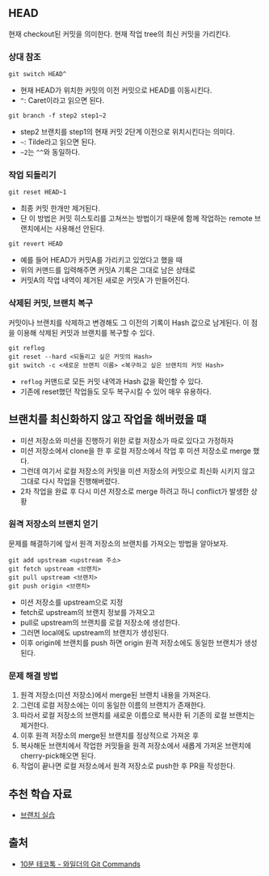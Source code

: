 ## HEAD

현재 checkout된 커밋을 의미한다. 현재 작업 tree의 최신 커밋을 가리킨다.

### 상대 참조

```git
git switch HEAD^
```
- 현재 HEAD가 위치한 커밋의 이전 커밋으로 HEAD를 이동시킨다.
- `^`: Caret이라고 읽으면 된다.

```git
git branch -f step2 step1~2
```
- step2 브랜치를 step1의 현재 커밋 2단계 이전으로 위치시킨다는 의미다.
- `~`: Tilde라고 읽으면 된다.
- `~2`는 `^^`와 동일하다.

### 작업 되돌리기

```git
git reset HEAD~1
```
- 최종 커밋 한개만 제거된다.
- 단 이 방법은 커밋 히스토리를 고쳐쓰는 방법이기 때문에 함께 작업하는 remote 브랜치에서는 사용해선 안된다.

```git
git revert HEAD
```
- 예를 들어 HEAD가 커밋A를 가리키고 있었다고 했을 때
- 위의 커맨드를 입력해주면 커밋A 기록은 그대로 남은 상태로
- 커밋A의 작업 내역이 제거된 새로운 커밋A`가 만들어진다.

### 삭제된 커밋, 브랜치 복구

커밋이나 브랜치를 삭제하고 변경해도 그 이전의 기록이 Hash 값으로 남게된다.
이 점을 이용해 삭제된 커밋과 브랜치를 복구할 수 있다.

```git
git reflog
git reset --hard <되돌리고 싶은 커밋의 Hash>
git switch -c <새로운 브랜치 이름> <복구하고 싶은 브랜치의 커밋 Hash>
```
- `reflog` 커맨드로 모든 커밋 내역과 Hash 값을 확인할 수 있다.
- 기존에 reset했던 작업들도 모두 복구시킬 수 있어 매우 유용하다.

## 브랜치를 최신화하지 않고 작업을 해버렸을 떄

- 미션 저장소와 미션을 진행하기 위한 로컬 저장소가 따로 있다고 가정하자
- 미션 저장소에서 clone을 한 후 로컬 저장소에서 작업 후 미션 저장소로 merge 했다.
- 그런데 여기서 로컬 저장소의 커밋을 미션 저장소의 커밋으로 최신화 시키지 않고 그대로 다시 작업을 진행해버렸다.
- 2차 작업을 완료 후 다시 미션 저장소로 merge 하려고 하니 conflict가 발생한 상황

### 원격 저장소의 브랜치 얻기

문제를 해결하기에 앞서 원격 저장소의 브랜치를 가져오는 방법을 알아보자.

```git
git add upstream <upstream 주소>
git fetch upstream <브랜치>
git pull upstream <브랜치>
git push origin <브랜치>
```
- 미션 저장소를 upstream으로 지정
- fetch로 upstream의 브랜치 정보를 가져오고
- pull로 upstream의 브랜치를 로컬 저장소에 생성한다.
- 그러면 local에도 upstream의 브랜치가 생성된다.
- 이후 origin에 브랜치를 push 하면 origin 원격 저장소에도 동일한 브랜치가 생성된다.

### 문제 해결 방법

1. 원격 저장소(미션 저장소)에서 merge된 브랜치 내용을 가져온다.
2. 그런데 로컬 저장소에는 이미 동일한 이름의 브랜치가 존재한다.
3. 따라서 로컬 저장소의 브랜치를 새로운 이름으로 복사한 뒤 기존의 로컬 브랜치는 제거한다.
4. 이후 원격 저장소의 merge된 브랜치를 정상적으로 가져온 후
5. 복사해둔 브랜치에서 작업한 커밋들을 원격 저장소에서 새롭게 가져온 브랜치에 cherry-pick해오면 된다.
6. 작업이 끝나면 로컬 저장소에서 원격 저장소로 push한 후 PR을 작성한다.

## 추천 학습 자료

- [브랜치 실습](https://www.youtube.com/watch?v=JsRD2AWxxFg)

## 출처

- [10분 테코톡 - 와일더의 Git Commands](https://www.youtube.com/watch?v=JsRD2AWxxFg)

